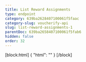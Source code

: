 ```yaml
---
title: List Reward Assignments
type: endpoint
category: 639ba2628407100061f5faac
category-slug: voucherify-api
slug: list-reward-assignments-1
parentDoc: 639ba2658407100061f5fab6
hidden: false
order: 32
---
```

[block:html]
{
  "html": "<style>\n[title=\"Toggle library\"] { \n  display: none; }\n.LanguagePicker-divider { \n  display: none; }\n.Playground-section3VTXuaYZivJK > .APISectionHeader3LN_-QIR0m7x {\n  display: none; }\n.LanguagePicker-languages1qVVo_v6AlP9 {\n  display: none; }\n</style>"
}
[/block]